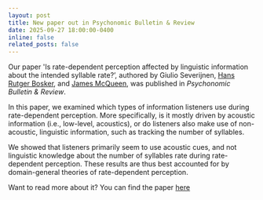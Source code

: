 ```yaml
---
layout: post
title: New paper out in Psychonomic Bulletin & Review
date: 2025-09-27 18:00:00-0400
inline: false
related_posts: false
---
```

Our paper 'Is rate-dependent perception affected by linguistic information about the intended syllable rate?’, 
authored by Giulio Severijnen, [Hans Rutger Bosker](https://www.ru.nl/en/people/bosker-h), and [James McQueen](https://www.ru.nl/en/people/mcqueen-j), was published in *Psychonomic Bulletin & Review*.

In this paper, we examined which types of information listeners use during rate-dependent perception. More specifically, is it mostly driven by acoustic information (i.e., low-level, acoustics), or do listeners also make use of non-acoustic, linguistic information, such as tracking the number of syllables.

We showed that listeners primarily seem to use acoustic cues, and not linguistic knowledge about the number of syllables rate during rate-dependent perception. These results are thus best accounted for by domain-general theories of rate-dependent perception.

Want to read more about it? You can find the paper [here]((https://link.springer.com/article/10.3758/s13423-025-02746-x)
)